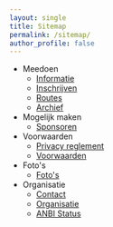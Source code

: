 ```yaml
---
layout: single
title: Sitemap
permalink: /sitemap/
author_profile: false
---
```


* Meedoen
  * [Informatie](/informatie)
  * [Inschrijven](/inschrijven)
  * [Routes](/routes)
  * [Archief](/wandelroutes)
* Mogelijk maken
  * [Sponsoren](/sponsoren)
* Voorwaarden
  * [Privacy reglement](/privacy)
  * [Voorwaarden](/voorwaarden)
* Foto's
  * [Foto's](/fotos)
* Organisatie
  * [Contact](/contact)
  * [Organisatie](/organisatie)
  * [ANBI Status](/anbi)